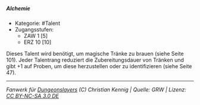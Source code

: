 <!---
Dies ist ein Fanwerk für DUNGEONSLAYERS (C) von Christian Kennig

Quellen:      [Dungeonslayers Grundregelwerk](https://dungeonslayers.net/download/Dungeonslayers4.pdf)
              [Talentbeschreibungen](https://www.f-space.de/ds4/tools-talentcards.html)
License:      [CC-BY-NC-SA 4.0](https://creativecommons.org/licenses/by-nc-sa/4.0/deed.de)
Richtlinien:  [Fanwerkrichtlinien](https://www.dungeonslayers.net/fanwerk-richtlinien/)
Autor:        Zauberlehrling
-->

##### Alchemie

- Kategorie: #Talent
- Zugangsstufen:
  - ZAW 1 [5]
  - ERZ 10 [10]

Dieses Talent wird benötigt, um magische Tränke zu brauen (siehe Seite 101). Jeder Talentrang reduziert die Zubereitungsdauer von Tränken und gibt +1 auf Proben, um diese herzustellen oder zu identifizieren (siehe Seite 47).

---

_Fanwerk für [Dungeonslayers](https://www.dungeonslayers.net/) (C) Christian Kennig | Quelle: GRW | Lizenz: [CC BY-NC-SA 3.0 DE](https://creativecommons.org/licenses/by-nc-sa/3.0/de/)_
